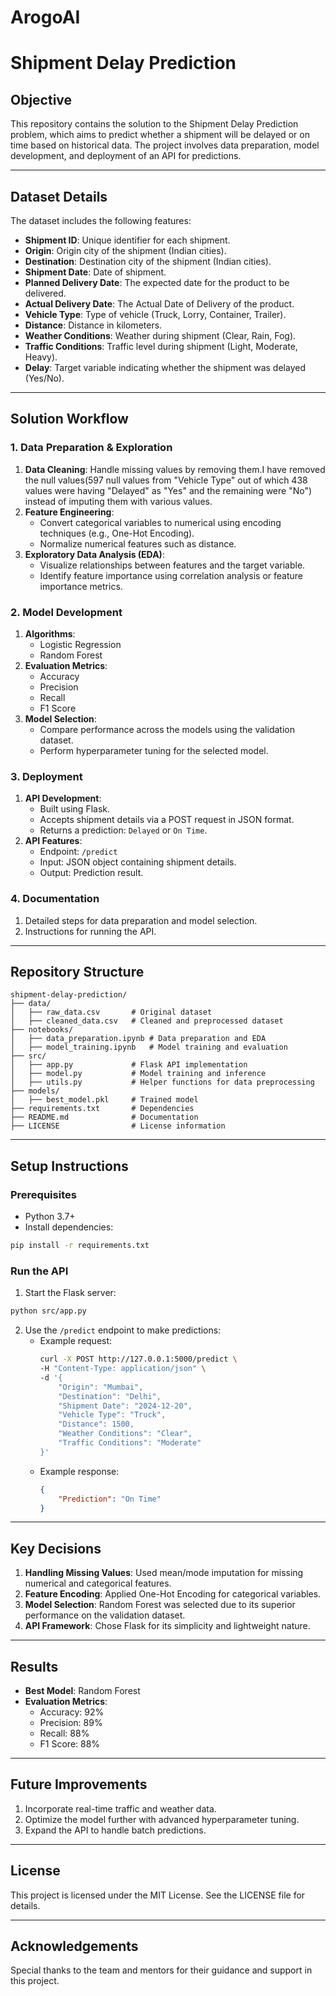 # ArogoAI

# Shipment Delay Prediction

## Objective
This repository contains the solution to the Shipment Delay Prediction problem, which aims to predict whether a shipment will be delayed or on time based on historical data. The project involves data preparation, model development, and deployment of an API for predictions.

---

## Dataset Details
The dataset includes the following features:
- **Shipment ID**: Unique identifier for each shipment.
- **Origin**: Origin city of the shipment (Indian cities).
- **Destination**: Destination city of the shipment (Indian cities).
- **Shipment Date**: Date of shipment.
- **Planned Delivery Date**: The expected date for the product to be delivered.
- **Actual Delivery Date**: The Actual Date of Delivery of the product.
- **Vehicle Type**: Type of vehicle (Truck, Lorry, Container, Trailer).
- **Distance**: Distance in kilometers.
- **Weather Conditions**: Weather during shipment (Clear, Rain, Fog).
- **Traffic Conditions**: Traffic level during shipment (Light, Moderate, Heavy).
- **Delay**: Target variable indicating whether the shipment was delayed (Yes/No).

---

## Solution Workflow
### 1. Data Preparation & Exploration
1. **Data Cleaning**: Handle missing values by removing them.I have removed the null values(597 null values from "Vehicle Type" out of which 438 values were having "Delayed" as "Yes" and the remaining were "No") instead of imputing them with various values.
2. **Feature Engineering**:
   - Convert categorical variables to numerical using encoding techniques (e.g., One-Hot Encoding).
   - Normalize numerical features such as distance.
3. **Exploratory Data Analysis (EDA)**:
   - Visualize relationships between features and the target variable.
   - Identify feature importance using correlation analysis or feature importance metrics.

### 2. Model Development
1. **Algorithms**:
   - Logistic Regression
   - Random Forest
2. **Evaluation Metrics**:
   - Accuracy
   - Precision
   - Recall
   - F1 Score
3. **Model Selection**:
   - Compare performance across the models using the validation dataset.
   - Perform hyperparameter tuning for the selected model.

### 3. Deployment
1. **API Development**:
   - Built using Flask.
   - Accepts shipment details via a POST request in JSON format.
   - Returns a prediction: `Delayed` or `On Time`.
2. **API Features**:
   - Endpoint: `/predict`
   - Input: JSON object containing shipment details.
   - Output: Prediction result.

### 4. Documentation
1. Detailed steps for data preparation and model selection.
2. Instructions for running the API.

---

## Repository Structure
```
shipment-delay-prediction/
├── data/
│   ├── raw_data.csv       # Original dataset
│   ├── cleaned_data.csv   # Cleaned and preprocessed dataset
├── notebooks/
│   ├── data_preparation.ipynb # Data preparation and EDA
│   ├── model_training.ipynb   # Model training and evaluation
├── src/
│   ├── app.py             # Flask API implementation
│   ├── model.py           # Model training and inference
│   ├── utils.py           # Helper functions for data preprocessing
├── models/
│   ├── best_model.pkl     # Trained model
├── requirements.txt       # Dependencies
├── README.md              # Documentation
├── LICENSE                # License information
```

---

## Setup Instructions

### Prerequisites
- Python 3.7+
- Install dependencies:
```bash
pip install -r requirements.txt
```

### Run the API
1. Start the Flask server:
```bash
python src/app.py
```
2. Use the `/predict` endpoint to make predictions:
   - Example request:
     ```bash
     curl -X POST http://127.0.0.1:5000/predict \
     -H "Content-Type: application/json" \
     -d '{
         "Origin": "Mumbai",
         "Destination": "Delhi",
         "Shipment Date": "2024-12-20",
         "Vehicle Type": "Truck",
         "Distance": 1500,
         "Weather Conditions": "Clear",
         "Traffic Conditions": "Moderate"
     }'
     ```
   - Example response:
     ```json
     {
         "Prediction": "On Time"
     }
     ```

---

## Key Decisions
1. **Handling Missing Values**: Used mean/mode imputation for missing numerical and categorical features.
2. **Feature Encoding**: Applied One-Hot Encoding for categorical variables.
3. **Model Selection**: Random Forest was selected due to its superior performance on the validation dataset.
4. **API Framework**: Chose Flask for its simplicity and lightweight nature.

---

## Results
- **Best Model**: Random Forest
- **Evaluation Metrics**:
  - Accuracy: 92%
  - Precision: 89%
  - Recall: 88%
  - F1 Score: 88%

---

## Future Improvements
1. Incorporate real-time traffic and weather data.
2. Optimize the model further with advanced hyperparameter tuning.
3. Expand the API to handle batch predictions.

---

## License
This project is licensed under the MIT License. See the LICENSE file for details.

---

## Acknowledgements
Special thanks to the team and mentors for their guidance and support in this project.
